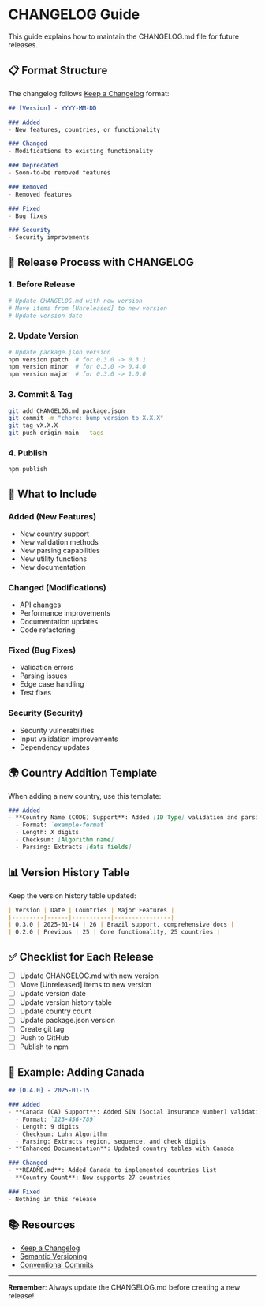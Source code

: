 # CHANGELOG Guide

This guide explains how to maintain the CHANGELOG.md file for future releases.

## 📋 **Format Structure**

The changelog follows [Keep a Changelog](https://keepachangelog.com/en/1.0.0/) format:

```markdown
## [Version] - YYYY-MM-DD

### Added
- New features, countries, or functionality

### Changed
- Modifications to existing functionality

### Deprecated
- Soon-to-be removed features

### Removed
- Removed features

### Fixed
- Bug fixes

### Security
- Security improvements
```

## 🔄 **Release Process with CHANGELOG**

### 1. **Before Release**
```bash
# Update CHANGELOG.md with new version
# Move items from [Unreleased] to new version
# Update version date
```

### 2. **Update Version**
```bash
# Update package.json version
npm version patch  # for 0.3.0 -> 0.3.1
npm version minor  # for 0.3.0 -> 0.4.0
npm version major  # for 0.3.0 -> 1.0.0
```

### 3. **Commit & Tag**
```bash
git add CHANGELOG.md package.json
git commit -m "chore: bump version to X.X.X"
git tag vX.X.X
git push origin main --tags
```

### 4. **Publish**
```bash
npm publish
```

## 📝 **What to Include**

### **Added** (New Features)
- New country support
- New validation methods
- New parsing capabilities
- New utility functions
- New documentation

### **Changed** (Modifications)
- API changes
- Performance improvements
- Documentation updates
- Code refactoring

### **Fixed** (Bug Fixes)
- Validation errors
- Parsing issues
- Edge case handling
- Test fixes

### **Security** (Security)
- Security vulnerabilities
- Input validation improvements
- Dependency updates

## 🌍 **Country Addition Template**

When adding a new country, use this template:

```markdown
### Added
- **Country Name (CODE) Support**: Added [ID Type] validation and parsing
  - Format: `example-format`
  - Length: X digits
  - Checksum: [Algorithm name]
  - Parsing: Extracts [data fields]
```

## 📊 **Version History Table**

Keep the version history table updated:

```markdown
| Version | Date | Countries | Major Features |
|---------|------|-----------|----------------|
| 0.3.0 | 2025-01-14 | 26 | Brazil support, comprehensive docs |
| 0.2.0 | Previous | 25 | Core functionality, 25 countries |
```

## ✅ **Checklist for Each Release**

- [ ] Update CHANGELOG.md with new version
- [ ] Move [Unreleased] items to new version
- [ ] Update version date
- [ ] Update version history table
- [ ] Update country count
- [ ] Update package.json version
- [ ] Create git tag
- [ ] Push to GitHub
- [ ] Publish to npm

## 🚀 **Example: Adding Canada**

```markdown
## [0.4.0] - 2025-01-15

### Added
- **Canada (CA) Support**: Added SIN (Social Insurance Number) validation and parsing
  - Format: `123-456-789`
  - Length: 9 digits
  - Checksum: Luhn Algorithm
  - Parsing: Extracts region, sequence, and check digits
- **Enhanced Documentation**: Updated country tables with Canada

### Changed
- **README.md**: Added Canada to implemented countries list
- **Country Count**: Now supports 27 countries

### Fixed
- Nothing in this release
```

## 📚 **Resources**

- [Keep a Changelog](https://keepachangelog.com/en/1.0.0/)
- [Semantic Versioning](https://semver.org/spec/v2.0.0.html)
- [Conventional Commits](https://www.conventionalcommits.org/)

---

**Remember**: Always update the CHANGELOG.md before creating a new release!
